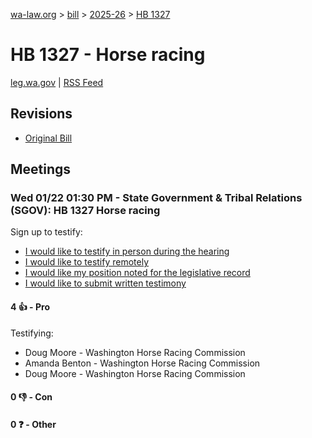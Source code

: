 [wa-law.org](/) > [bill](/bill/) > [2025-26](/bill/2025-26/) > [HB 1327](/bill/2025-26/hb/1327/)

# HB 1327 - Horse racing
[leg.wa.gov](https://app.leg.wa.gov/billsummary?BillNumber=1327&Year=2025&Initiative=false) | [RSS Feed](./rss.xml)

## Revisions
* [Original Bill](1/)

## Meetings
### Wed 01/22 01:30 PM - State Government & Tribal Relations (SGOV): HB 1327 Horse racing
Sign up to testify:
* [I would like to testify in person during the hearing](https://app.leg.wa.gov/csi/Testifier/Add?chamber=House&mId=32461&aId=161863&caId=24946&tId=1)
* [I would like to testify remotely](https://app.leg.wa.gov/csi/Testifier/Add?chamber=House&mId=32461&aId=161863&caId=24946&tId=2)
* [I would like my position noted for the legislative record](https://app.leg.wa.gov/csi/Testifier/Add?chamber=House&mId=32461&aId=161863&caId=24946&tId=3)
* [I would like to submit written testimony](https://app.leg.wa.gov/csi/Testifier/Add?chamber=House&mId=32461&aId=161863&caId=24946&tId=4)

#### 4 👍 - Pro
Testifying:
* Doug Moore - Washington Horse Racing Commission
* Amanda Benton - Washington Horse Racing Commission
* Doug Moore - Washington Horse Racing Commission

#### 0 👎 - Con

#### 0 ❓ - Other
